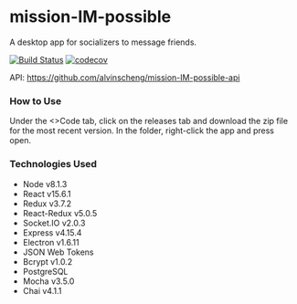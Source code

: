 # mission-IM-possible
A desktop app for socializers to message friends.

[![Build Status](https://travis-ci.org/alvinscheng/mission-IM-possible-client.svg?branch=master)](https://travis-ci.org/alvinscheng/mission-IM-possible-client)
[![codecov](https://codecov.io/gh/alvinscheng/mission-IM-possible-client/branch/master/graph/badge.svg)](https://codecov.io/gh/alvinscheng/mission-IM-possible-client)

API: https://github.com/alvinscheng/mission-IM-possible-api

### How to Use

Under the <>Code tab, click on the releases tab and download the zip file for the most recent version. In the folder, right-click the app and press open.

### Technologies Used

  * Node v8.1.3
  * React v15.6.1
  * Redux v3.7.2
  * React-Redux v5.0.5
  * Socket.IO v2.0.3
  * Express v4.15.4
  * Electron v1.6.11
  * JSON Web Tokens
  * Bcrypt v1.0.2
  * PostgreSQL
  * Mocha v3.5.0
  * Chai v4.1.1
